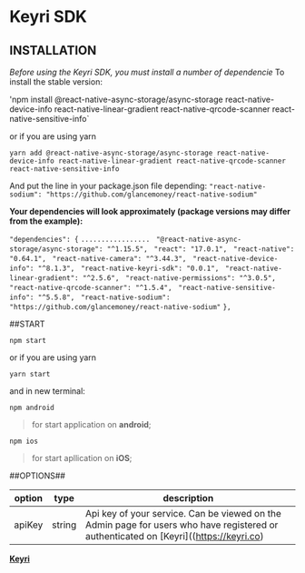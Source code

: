 # Keyri SDK

## INSTALLATION

_Before using the Keyri SDK, you must install a number of dependencie_
To install the stable version:

'npm install @react-native-async-storage/async-storage react-native-device-info react-native-linear-gradient react-native-qrcode-scanner react-native-sensitive-info`

or if you are using yarn

`yarn add @react-native-async-storage/async-storage react-native-device-info react-native-linear-gradient react-native-qrcode-scanner react-native-sensitive-info`

And put the line in your package.json file depending:
`"react-native-sodium": "https://github.com/glancemoney/react-native-sodium"`

**Your dependencies will look approximately (package versions may differ from the example):**

`"dependencies": {`
`.................`
` "@react-native-async-storage/async-storage": "^1.15.5",`
` "react": "17.0.1",`
` "react-native": "0.64.1",`
` "react-native-camera": "^3.44.3",`
` "react-native-device-info": "^8.1.3",`
` "react-native-keyri-sdk": "0.0.1",`
` "react-native-linear-gradient": "^2.5.6",`
` "react-native-permissions": "^3.0.5",`
` "react-native-qrcode-scanner": "^1.5.4",`
` "react-native-sensitive-info": "^5.5.8",`
` "react-native-sodium": "https://github.com/glancemoney/react-native-sodium"`
`},`

##START

`npm start`

or if you are using yarn

`yarn start`

and in new terminal:

`npm android`

> for start application on **android**;

`npm ios`

> for start apllication on **iOS**;

##OPTIONS##

| **option** | **type** | **description**                                                                                                                       |
| ---------- | -------- | ------------------------------------------------------------------------------------------------------------------------------------- |
| apiKey     | string   | Api key of your service. Can be viewed on the Admin page for users who have registered or authenticated on [Keyri]((https://keyri.co) |

**[Keyri](https://keyri.co)**
